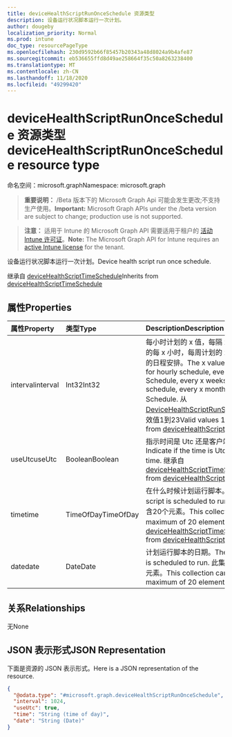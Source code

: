 ```yaml
---
title: deviceHealthScriptRunOnceSchedule 资源类型
description: 设备运行状况脚本运行一次计划。
author: dougeby
localization_priority: Normal
ms.prod: intune
doc_type: resourcePageType
ms.openlocfilehash: 230d9592b66f85457b20343a48d8024a9b4afe87
ms.sourcegitcommit: eb536655ffd8d49ae258664f35c50a8263238400
ms.translationtype: MT
ms.contentlocale: zh-CN
ms.lasthandoff: 11/18/2020
ms.locfileid: "49299420"
---
```

# <a name="devicehealthscriptrunonceschedule-resource-type"></a><span data-ttu-id="ec482-103">deviceHealthScriptRunOnceSchedule 资源类型</span><span class="sxs-lookup"><span data-stu-id="ec482-103">deviceHealthScriptRunOnceSchedule resource type</span></span>

<span data-ttu-id="ec482-104">命名空间：microsoft.graph</span><span class="sxs-lookup"><span data-stu-id="ec482-104">Namespace: microsoft.graph</span></span>

> <span data-ttu-id="ec482-105">**重要说明：** /Beta 版本下的 Microsoft Graph Api 可能会发生更改;不支持生产使用。</span><span class="sxs-lookup"><span data-stu-id="ec482-105">**Important:** Microsoft Graph APIs under the /beta version are subject to change; production use is not supported.</span></span>

> <span data-ttu-id="ec482-106">**注意：** 适用于 Intune 的 Microsoft Graph API 需要适用于租户的 [活动 Intune 许可证](https://go.microsoft.com/fwlink/?linkid=839381)。</span><span class="sxs-lookup"><span data-stu-id="ec482-106">**Note:** The Microsoft Graph API for Intune requires an [active Intune license](https://go.microsoft.com/fwlink/?linkid=839381) for the tenant.</span></span>

<span data-ttu-id="ec482-107">设备运行状况脚本运行一次计划。</span><span class="sxs-lookup"><span data-stu-id="ec482-107">Device health script run once schedule.</span></span>


<span data-ttu-id="ec482-108">继承自 [deviceHealthScriptTimeSchedule](../resources/intune-devices-devicehealthscripttimeschedule.md)</span><span class="sxs-lookup"><span data-stu-id="ec482-108">Inherits from [deviceHealthScriptTimeSchedule](../resources/intune-devices-devicehealthscripttimeschedule.md)</span></span>

## <a name="properties"></a><span data-ttu-id="ec482-109">属性</span><span class="sxs-lookup"><span data-stu-id="ec482-109">Properties</span></span>
|<span data-ttu-id="ec482-110">属性</span><span class="sxs-lookup"><span data-stu-id="ec482-110">Property</span></span>|<span data-ttu-id="ec482-111">类型</span><span class="sxs-lookup"><span data-stu-id="ec482-111">Type</span></span>|<span data-ttu-id="ec482-112">Description</span><span class="sxs-lookup"><span data-stu-id="ec482-112">Description</span></span>|
|:---|:---|:---|
|<span data-ttu-id="ec482-113">interval</span><span class="sxs-lookup"><span data-stu-id="ec482-113">interval</span></span>|<span data-ttu-id="ec482-114">Int32</span><span class="sxs-lookup"><span data-stu-id="ec482-114">Int32</span></span>|<span data-ttu-id="ec482-115">每小时计划的 x 值，每隔 x 小时在每日计划的每 x 小时，每周计划的 x 周，每个 x 个月的日程安排。</span><span class="sxs-lookup"><span data-stu-id="ec482-115">The x value of every x hours for hourly schedule, every x days for Daily Schedule, every x weeks for weekly schedule, every x months for Monthly Schedule.</span></span> <span data-ttu-id="ec482-116">从[DeviceHealthScriptRunSchedule](../resources/intune-devices-devicehealthscriptrunschedule.md)继承的有效值1到23</span><span class="sxs-lookup"><span data-stu-id="ec482-116">Valid values 1 to 23 Inherited from [deviceHealthScriptRunSchedule](../resources/intune-devices-devicehealthscriptrunschedule.md)</span></span>|
|<span data-ttu-id="ec482-117">useUtc</span><span class="sxs-lookup"><span data-stu-id="ec482-117">useUtc</span></span>|<span data-ttu-id="ec482-118">Boolean</span><span class="sxs-lookup"><span data-stu-id="ec482-118">Boolean</span></span>|<span data-ttu-id="ec482-119">指示时间是 Utc 还是客户端本地时间。</span><span class="sxs-lookup"><span data-stu-id="ec482-119">Indicate if the time is Utc or client local time.</span></span> <span data-ttu-id="ec482-120">继承自 [deviceHealthScriptTimeSchedule](../resources/intune-devices-devicehealthscripttimeschedule.md)</span><span class="sxs-lookup"><span data-stu-id="ec482-120">Inherited from [deviceHealthScriptTimeSchedule](../resources/intune-devices-devicehealthscripttimeschedule.md)</span></span>|
|<span data-ttu-id="ec482-121">time</span><span class="sxs-lookup"><span data-stu-id="ec482-121">time</span></span>|<span data-ttu-id="ec482-122">TimeOfDay</span><span class="sxs-lookup"><span data-stu-id="ec482-122">TimeOfDay</span></span>|<span data-ttu-id="ec482-123">在什么时候计划运行脚本。</span><span class="sxs-lookup"><span data-stu-id="ec482-123">At what time the script is scheduled to run.</span></span> <span data-ttu-id="ec482-124">此集合最多可包含20个元素。</span><span class="sxs-lookup"><span data-stu-id="ec482-124">This collection can contain a maximum of 20 elements.</span></span> <span data-ttu-id="ec482-125">继承自 [deviceHealthScriptTimeSchedule](../resources/intune-devices-devicehealthscripttimeschedule.md)</span><span class="sxs-lookup"><span data-stu-id="ec482-125">Inherited from [deviceHealthScriptTimeSchedule](../resources/intune-devices-devicehealthscripttimeschedule.md)</span></span>|
|<span data-ttu-id="ec482-126">date</span><span class="sxs-lookup"><span data-stu-id="ec482-126">date</span></span>|<span data-ttu-id="ec482-127">Date</span><span class="sxs-lookup"><span data-stu-id="ec482-127">Date</span></span>|<span data-ttu-id="ec482-128">计划运行脚本的日期。</span><span class="sxs-lookup"><span data-stu-id="ec482-128">The date the script is scheduled to run.</span></span> <span data-ttu-id="ec482-129">此集合最多可包含20个元素。</span><span class="sxs-lookup"><span data-stu-id="ec482-129">This collection can contain a maximum of 20 elements.</span></span>|

## <a name="relationships"></a><span data-ttu-id="ec482-130">关系</span><span class="sxs-lookup"><span data-stu-id="ec482-130">Relationships</span></span>
<span data-ttu-id="ec482-131">无</span><span class="sxs-lookup"><span data-stu-id="ec482-131">None</span></span>

## <a name="json-representation"></a><span data-ttu-id="ec482-132">JSON 表示形式</span><span class="sxs-lookup"><span data-stu-id="ec482-132">JSON Representation</span></span>
<span data-ttu-id="ec482-133">下面是资源的 JSON 表示形式。</span><span class="sxs-lookup"><span data-stu-id="ec482-133">Here is a JSON representation of the resource.</span></span>
<!-- {
  "blockType": "resource",
  "@odata.type": "microsoft.graph.deviceHealthScriptRunOnceSchedule"
}
-->
``` json
{
  "@odata.type": "#microsoft.graph.deviceHealthScriptRunOnceSchedule",
  "interval": 1024,
  "useUtc": true,
  "time": "String (time of day)",
  "date": "String (Date)"
}
```




